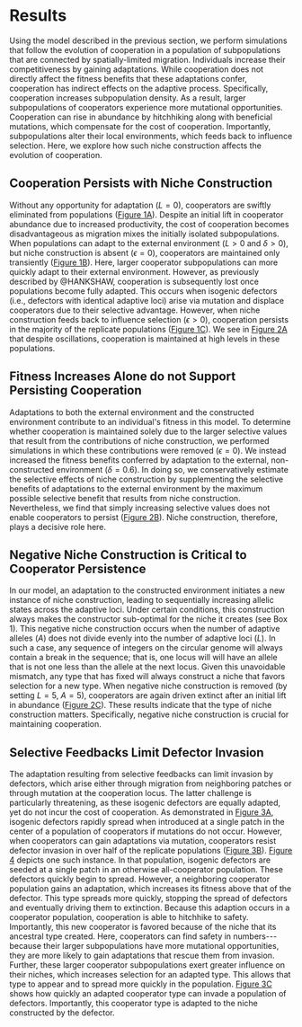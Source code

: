 
# Results

Using the model described in the previous section, we perform simulations that follow the evolution of cooperation in a population of subpopulations that are connected by spatially-limited migration.
Individuals increase their competitiveness by gaining adaptations.
While cooperation does not directly affect the fitness benefits that these adaptations confer, cooperation has indirect effects on the adaptive process.
Specifically, cooperation increases subpopulation density.
As a result, larger subpopulations of cooperators experience more mutational opportunities. 
Cooperation can rise in abundance by hitchhiking along with beneficial mutations, which compensate for the cost of cooperation.
Importantly, subpopulations alter their local environments, which feeds back to influence selection.
Here, we explore how such niche construction affects the evolution of cooperation.


## Cooperation Persists with Niche Construction

Without any opportunity for adaptation ($L=0$), cooperators are swiftly eliminated from populations ([Figure 1A](#fig1)).
Despite an initial lift in cooperator abundance due to increased productivity, the cost of cooperation becomes disadvantageous as migration mixes the initially isolated subpopulations.
When populations can adapt to the external environment ($L > 0$ and $\delta > 0$), but niche construction is absent ($\epsilon=0$), cooperators are maintained only transiently ([Figure 1B](#fig1)).
Here, larger cooperator subpopulations can more quickly adapt to their external environment.
However, as previously described by @HANKSHAW, cooperation is subsequently lost once populations become fully adapted.
This occurs when isogenic defectors (i.e., defectors with identical adaptive loci) arise via mutation and displace cooperators due to their selective advantage.
However, when niche construction feeds back to influence selection ($\epsilon > 0$), cooperation persists in the majority of the replicate populations ([Figure 1C](#fig1)).
We see in [Figure 2A](#fig2) that despite oscillations, cooperation is maintained at high levels in these populations.


## Fitness Increases Alone do not Support Persisting Cooperation

Adaptations to both the external environment and the constructed environment contribute to an individual's fitness in this model.
To determine whether cooperation is maintained solely due to the larger selective values that result from the contributions of niche construction, we performed simulations in which these contributions were removed ($\epsilon=0$).
We instead increased the fitness benefits conferred by adaptation to the external, non-constructed environment ($\delta=0.6)$.
In doing so, we conservatively estimate the selective effects of niche construction by supplementing the selective benefits of adaptations to the external environment by the maximum possible selective benefit that results from niche construction.
Nevertheless, we find that simply increasing selective values does not enable cooperators to persist ([Figure 2B](#fig2)).
Niche construction, therefore, plays a decisive role here.


## Negative Niche Construction is Critical to Cooperator Persistence

In our model, an adaptation to the constructed environment initiates a new instance of niche construction, leading to sequentially increasing allelic states across the adaptive loci.
Under certain conditions, this construction always makes the constructor sub-optimal for the niche it creates (see Box 1).
This negative niche construction occurs when the number of adaptive alleles ($A$) does not divide evenly into the number of adaptive loci ($L$).
In such a case, any sequence of integers on the circular genome will always contain a break in the sequence; that is, one locus will will have an allele that is not one less than the allele at the next locus.
Given this unavoidable mismatch, any type that has fixed will always construct a niche that favors selection for a new type.
When negative niche construction is removed (by setting $L=5$, $A=5$), cooperators are again driven extinct after an initial lift in abundance ([Figure 2C](#fig2)).
These results indicate that the type of niche construction matters. Specifically, negative niche construction is crucial for maintaining cooperation.


## Selective Feedbacks Limit Defector Invasion

The adaptation resulting from selective feedbacks can limit invasion by defectors, which arise either through migration from neighboring patches or through mutation at the cooperation locus.
The latter challenge is particularly threatening, as these isogenic defectors are equally adapted, yet do not incur the cost of cooperation.
As demonstrated in [Figure 3A](#fig3), isogenic defectors rapidly spread when introduced at a single patch in the center of a population of cooperators if mutations do not occur.
However, when cooperators can gain adaptations via mutation, cooperators resist defector invasion in over half of the replicate populations ([Figure 3B](#fig3)).
[Figure 4](#fig4) depicts one such instance.
In that population, isogenic defectors are seeded at a single patch in an otherwise all-cooperator population.
These defectors quickly begin to spread.
However, a neighboring cooperator population gains an adaptation, which increases its fitness above that of the defector.
This type spreads more quickly, stopping the spread of defectors and eventually driving them to extinction.
Because this adaption occurs in a cooperator population, cooperation is able to hitchhike to safety.
Importantly, this new cooperator is favored because of the niche that its ancestral type created.
Here, cooperators can find safety in numbers---because their larger subpopulations have more mutational opportunities, they are more likely to gain adaptations that rescue them from invasion.
Further, these larger cooperator subpopulations exert greater influence on their niches, which increases selection for an adapted type.
This allows that type to appear and to spread more quickly in the population.
[Figure 3C](#fig3) shows how quickly an adapted cooperator type can invade a population of defectors.
Importantly, this cooperator type is adapted to the niche constructed by the defector.


